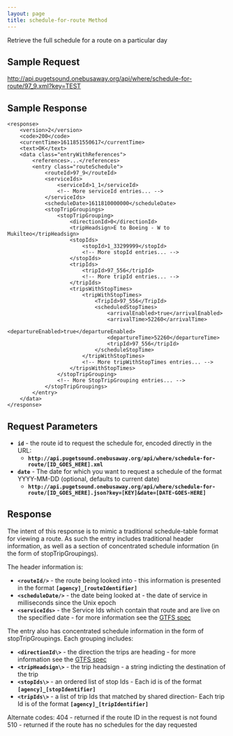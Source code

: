 ```yaml
---
layout: page
title: schedule-for-route Method
---
```


Retrieve the full schedule for a route on a particular day

## Sample Request

http://api.pugetsound.onebusaway.org/api/where/schedule-for-route/97_9.xml?key=TEST


## Sample Response

    <response>
    	<version>2</version>
    	<code>200</code>
    	<currentTime>1611851550617</currentTime>
    	<text>OK</text>
    	<data class="entryWithReferences">
    		<references>...</references>
    		<entry class="routeSchedule">
    			<routeId>97_9</routeId>
    			<serviceIds>
    				<serviceId>1_1</serviceId>
    				<!-- More serviceId entries... -->
    			</serviceIds>
    			<scheduleDate>1611810000000</scheduleDate>
    			<stopTripGroupings>
    				<stopTripGrouping>
    					<directionId>0</directionId>
    					<tripHeadsign>E to Boeing - W to Mukilteo</tripHeadsign>
    					<stopIds>
    						<stopId>1_33299999</stopId>
    						<!-- More stopId entries... -->
    					</stopIds>
    					<tripIds>
    						<tripId>97_556</tripId>
    						<!-- More tripId entries... -->
    					</tripIds>
    					<tripsWithStopTimes>
                            <tripWithStopTimes>
                                <TripId>97_556</TripId>
                                <scheduledStopTimes>
                                    <arrivalEnabled>true</arrivalEnabled>
                                    <arrivalTime>52260</arrivalTime>
                                    <departureEnabled>true</departureEnabled>
                                    <departureTime>52260</departureTime>
                                    <tripId>97_556</tripId>
                                </scheduleStopTime>
                            </tripWithStopTimes>
                            <!-- More tripWithStopTimes entries... -->
                        </tripsWithStopTimes>
    				</stopTripGrouping>
    				<!-- More StopTripGrouping entries... -->
    			</stopTripGroupings>
    		</entry>
    	</data>
    </response>


## Request Parameters

* **`id`** - the route id to request the schedule for, encoded directly in the URL:
	* **`http://api.pugetsound.onebusaway.org/api/where/schedule-for-route/[ID_GOES_HERE].xml`**
* **`date`** - The date for which you want to request a schedule of the format YYYY-MM-DD (optional, defaults to current date)
    * **`http://api.pugetsound.onebusaway.org/api/where/schedule-for-route/[ID_GOES_HERE].json?key=[KEY]&date=[DATE-GOES-HERE]`**


## Response


The intent of this response is to mimic a traditional schedule-table format for viewing a route. As such the entry includes traditional header information, as well as a section of concentrated schedule information (in the form of stopTripGroupings).

The header information is:
* **`<routeId/>`** - the route being looked into -  this information is presented in the format **`[agency]_[routeIdentifier]`**
* **`<scheduleDate/>`** - the date being looked at  -  the date of service in milliseconds since the Unix epoch
* **`<serviceIds>`** - the Service Ids which contain that route and are live on the specified date -  for more information see the [GTFS spec](http://code.google.com/transit/spec/transit_feed_specification.html)

The entry also has concentrated schedule information in the form of stopTripGroupings. Each grouping includes:
* **`<directionId\>`** - the direction the trips are heading -  for more information see the [GTFS spec](http://code.google.com/transit/spec/transit_feed_specification.html)
* **`<tripHeadsign\>`** - the trip headsign - a string indicting the destination of the trip
* **`<stopIds\>`** - an ordered list of stop Ids - Each id is of the format **`[agency]_[stopIdentifier]`**
* **`<tripIds\>`** - a list of trip Ids that matched by shared direction- Each trip Id is of the format **`[agency]_[tripIdentifier]`**


Alternate codes:
404 - returned if the route ID in the request is not found
510 - returned if the route has no schedules for the day requested
